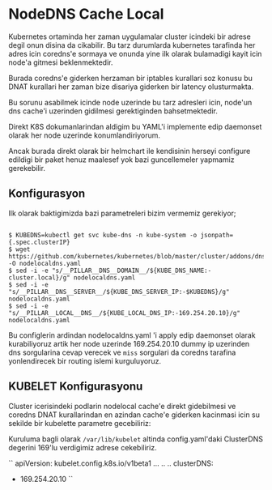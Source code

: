 # NodeDNS Cache Local

Kubernetes ortaminda her zaman uygulamalar cluster icindeki bir adrese degil onun disina da cikabilir.
Bu tarz durumlarda kubernetes tarafinda her adres icin coredns'e sormaya ve onunda yine ilk olarak bulamadigi kayit icin node'a gitmesi beklenmektedir.

Burada coredns'e giderken herzaman bir iptables kurallari soz konusu bu DNAT kurallari her zaman bize disariya giderken bir latency olusturmakta.

Bu sorunu asabilmek icinde node uzerinde bu tarz adresleri icin, node'un dns cache'i uzerinden gidilmesi gerektiginden bahsetmektedir.

Direkt K8S dokumanlarindan aldigim bu YAML'i implemente edip daemonset olarak her node uzerinde konumlandiriyorum.

Ancak burada direkt olarak bir helmchart ile kendisinin herseyi configure edildigi bir paket henuz maalesef yok bazi guncellemeler yapmamiz gerekebilir.


## Konfigurasyon

Ilk olarak baktigimizda bazi parametreleri bizim vermemiz gerekiyor;

```

$ KUBEDNS=kubectl get svc kube-dns -n kube-system -o jsonpath={.spec.clusterIP}
$ wget https://github.com/kubernetes/kubernetes/blob/master/cluster/addons/dns/nodelocaldns/nodelocaldns.yaml -O nodelocaldns.yaml
$ sed -i -e "s/__PILLAR__DNS__DOMAIN__/${KUBE_DNS_NAME:-cluster.local}/g" nodelocaldns.yaml
$ sed -i -e "s/__PILLAR__DNS__SERVER__/${KUBE_DNS_SERVER_IP:-$KUBEDNS}/g" nodelocaldns.yaml
$ sed -i -e "s/__PILLAR__LOCAL__DNS__/${KUBE_LOCAL_DNS_IP:-169.254.20.10}/g" nodelocaldns.yaml

```

Bu configlerin ardindan nodelocaldns.yaml 'i apply edip daemonset olarak kurabiliyoruz artik her node uzerinde 169.254.20.10 dummy ip uzerinden dns sorgularina cevap verecek ve `miss` sorgulari da coredns tarafina yonlendirecek bir routing islemi kurguluyoruz.

## KUBELET Konfigurasyonu

Cluster icerisindeki podlarin nodelocal cache'e direkt gidebilmesi ve coredns DNAT kurallarindan en azindan cache'e giderken kacinmasi icin su sekilde bir kubelette parametre gecebiliriz:

Kuruluma bagli olarak `/var/lib/kubelet` altinda config.yaml'daki ClusterDNS degerini 169'lu verdigimiz adrese cekebiliriz.

``
apiVersion: kubelet.config.k8s.io/v1beta1
...
..
..
clusterDNS:
- 169.254.20.10
``

